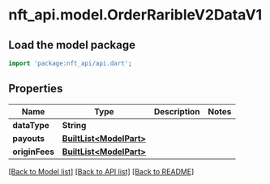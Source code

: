 # nft_api.model.OrderRaribleV2DataV1

## Load the model package
```dart
import 'package:nft_api/api.dart';
```

## Properties
Name | Type | Description | Notes
------------ | ------------- | ------------- | -------------
**dataType** | **String** |  | 
**payouts** | [**BuiltList&lt;ModelPart&gt;**](ModelPart.md) |  | 
**originFees** | [**BuiltList&lt;ModelPart&gt;**](ModelPart.md) |  | 

[[Back to Model list]](../README.md#documentation-for-models) [[Back to API list]](../README.md#documentation-for-api-endpoints) [[Back to README]](../README.md)


